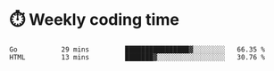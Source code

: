 
# :stopwatch: Weekly coding time 
<!--START_SECTION:waka-->
```text
Go           29 mins         ████████████████▓░░░░░░░░   66.35 % 
HTML         13 mins         ███████▓░░░░░░░░░░░░░░░░░   30.76 % 
```
<!--END_SECTION:waka-->


<!-- <p> <img src="https://github-readme-stats.vercel.app/api?username=cozgerest&show_icons=true&hide_border=false" />  </p> -->

